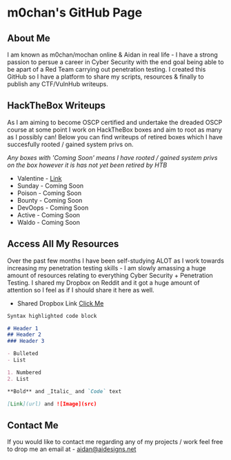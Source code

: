 # m0chan's GitHub Page

## About Me

I am known as m0chan/mochan online & Aidan in real life - I have a strong passion to persue a career in Cyber Security with the end goal being able to be apart of a Red Team carrying out penetration testing. I created this GitHub so I have a platform to share my scripts, resources & finally to publish any CTF/VulnHub writeups. 

## HackTheBox Writeups

As I am aiming to become OSCP certified and undertake the dreaded OSCP course at some point I work on HackTheBox boxes and aim to root as many as I possibly can! Below you can find writeups of retired boxes which I have succesfully rooted / gained system privs on. 

*Any boxes with 'Coming Soon' means I have rooted / gained system privs on the box however it is has not yet been retired by HTB*

* Valentine - [Link](http://m0chan.github.io/HackTheBox/ValentineHTB.md)
* Sunday - Coming Soon
* Poison - Coming Soon
* Bounty - Coming Soon
* DevOops - Coming Soon
* Active - Coming Soon
* Waldo - Coming Soon


## Access All My Resources

Over the past few months I have been self-studying ALOT as I work towards increasing my penetration testing skills - I am slowly amassing a huge amount of resources relating to everything Cyber Security + Penetration Testing. I shared my Dropbox on Reddit and it got a huge amount of attention so I feel as if I should share it here as well.

* Shared Dropbox Link [Click Me](https://www.dropbox.com/sh/ba0t59c5fnccgms/AACvUbUSflWB1_AAgj8okEUra?dl=0)


```markdown
Syntax highlighted code block

# Header 1
## Header 2
### Header 3

- Bulleted
- List

1. Numbered
2. List

**Bold** and _Italic_ and `Code` text

[Link](url) and ![Image](src)
```

## Contact Me

If you would like to contact me regarding any of my projects / work feel free to drop me an email at - aidan@aidesigns.net
